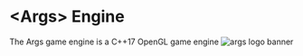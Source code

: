 # \<Args\> Engine
The Args game engine is a C++17 OpenGL game engine
![args logo banner](https://cdn.discordapp.com/attachments/448616491416551438/700405124589420675/Args-banner-long.png)
